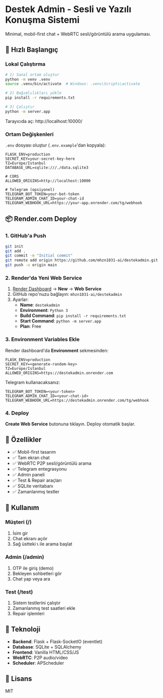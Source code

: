 # Destek Admin - Sesli ve Yazılı Konuşma Sistemi

Minimal, mobil-first chat + WebRTC sesli/görüntülü arama uygulaması.

## 🚀 Hızlı Başlangıç

### Lokal Çalıştırma

```bash
# 1) Sanal ortam oluştur
python -m venv .venv
source .venv/bin/activate  # Windows: .venv\Scripts\activate

# 2) Bağımlılıkları yükle
pip install -r requirements.txt

# 3) Çalıştır
python -m server.app
```

Tarayıcıda aç: http://localhost:10000/

### Ortam Değişkenleri

`.env` dosyası oluştur (`.env.example`'dan kopyala):

```env
FLASK_ENV=production
SECRET_KEY=your-secret-key-here
TZ=Europe/Istanbul
DATABASE_URL=sqlite:///./data.sqlite3

# CORS
ALLOWED_ORIGINS=http://localhost:10000

# Telegram (opsiyonel)
TELEGRAM_BOT_TOKEN=your-bot-token
TELEGRAM_ADMIN_CHAT_ID=your-chat-id
TELEGRAM_WEBHOOK_URL=https://your-app.onrender.com/tg/webhook
```

## 📦 Render.com Deploy

### 1. GitHub'a Push

```bash
git init
git add .
git commit -m "Initial commit"
git remote add origin https://github.com/mhzn1031-ai/destekadmin.git
git push -u origin main
```

### 2. Render'da Yeni Web Service

1. [Render Dashboard](https://dashboard.render.com/) → **New** → **Web Service**
2. GitHub repo'nuzu bağlayın: `mhzn1031-ai/destekadmin`
3. Ayarlar:
   - **Name**: `destekadmin`
   - **Environment**: `Python 3`
   - **Build Command**: `pip install -r requirements.txt`
   - **Start Command**: `python -m server.app`
   - **Plan**: Free

### 3. Environment Variables Ekle

Render dashboard'da **Environment** sekmesinden:

```
FLASK_ENV=production
SECRET_KEY=<generate-random-key>
TZ=Europe/Istanbul
ALLOWED_ORIGINS=https://destekadmin.onrender.com
```

Telegram kullanacaksanız:
```
TELEGRAM_BOT_TOKEN=<your-token>
TELEGRAM_ADMIN_CHAT_ID=<your-chat-id>
TELEGRAM_WEBHOOK_URL=https://destekadmin.onrender.com/tg/webhook
```

### 4. Deploy

**Create Web Service** butonuna tıklayın. Deploy otomatik başlar.

## 🎯 Özellikler

- ✅ Mobil-first tasarım
- ✅ Tam ekran chat
- ✅ WebRTC P2P sesli/görüntülü arama
- ✅ Telegram entegrasyonu
- ✅ Admin paneli
- ✅ Test & Repair araçları
- ✅ SQLite veritabanı
- ✅ Zamanlanmış testler

## 📱 Kullanım

### Müşteri (/)
1. İsim gir
2. Chat ekranı açılır
3. Sağ üstteki 📞 ile arama başlat

### Admin (/admin)
1. OTP ile giriş (demo)
2. Bekleyen sohbetleri gör
3. Chat yap veya ara

### Test (/test)
1. Sistem testlerini çalıştır
2. Zamanlanmış test saatleri ekle
3. Repair işlemleri

## 🔧 Teknoloji

- **Backend**: Flask + Flask-SocketIO (eventlet)
- **Database**: SQLite + SQLAlchemy
- **Frontend**: Vanilla HTML/CSS/JS
- **WebRTC**: P2P audio/video
- **Scheduler**: APScheduler

## 📄 Lisans

MIT
